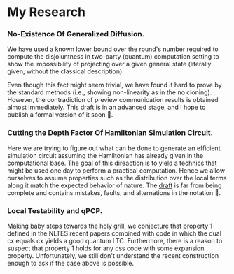 # My Research

### No-Existence Of Generalized Diffusion.
We have used a known lower bound over the round's number required to compute the disjoiuntness in two-party (quantum) computation setting
to show the impossibility of projecting over a given general state (literally given, without the classical description).

Even though this fact might seem 
trivial, we have found it hard to prove by the standard methods (i.e., showing non-linearity as in the no cloning). 
However, the contradiction of preview communication results is obtained almost immediately. This [draft](https://github.com/dudupo/Academic/blob/master/projects/pdfs/lowerbound.pdf) is in an advanced stage, and I hope to 
publish a formal version of it soon :information_desk_person:. 

### Cutting the Depth Factor Of Hamiltonian Simulation Circuit. 
Here we are trying to figure out what can be done to generate an efficient simulation circuit assuming the Hamiltonian has already 
given in the computational base. The goal of this direaction is to yield a technics that might be used one day to perform a practical computation.
Hence we allow ourselves to assume properties such as the distribution over the local terms along it match the expected behavior of nature. 
The [draft](https://github.com/dudupo/Academic/blob/master/projects/pdfs/Classiq.pdf) is
far from being complete and contains mistakes, faults, and alternations in the notation :see_no_evil:.

### Local Testability and qPCP. 
Making baby steps towards the holy grill, we conjecture that property 1 defined in the NLTES recent papers combined with 
code in which the dual cx equals cx yields a good quantum LTC. Furthermore, there is a reason to suspect that property 1 holds for any css code with 
some expansion property. Unfortunately, we still don't understand the recent construction enough to ask if the case above is possible.  

